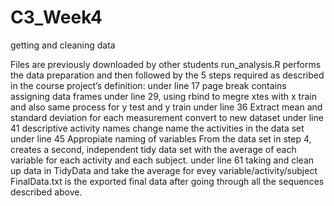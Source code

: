 # C3_Week4
getting and cleaning data




Files are previously downloaded by other students
run_analysis.R performs the data preparation and then followed by the 5 steps required as described in the course project’s definition:
under line 17 page break contains assigning data frames
under line 29, using rbind to megre xtes with x train and also same process for y test and y train
under line 36 Extract mean and standard deviation for each measurement convert to new dataset
under line 41 descriptive activity names change name the activities in the data set
under line 45 Appropiate naming of variables
From the data set in step 4, creates a second, independent tidy data set with the average of each variable for each activity and each subject.
under line 61 taking and clean up data in TidyData and take the average for evey variable/activity/subject
FinalData.txt is the exported final data after going through all the sequences described above.
